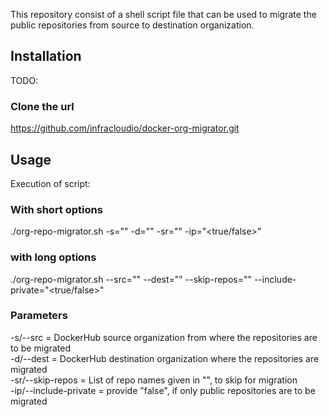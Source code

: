 This repository consist of a shell script file that can be used to migrate the public repositories from source to destination organization.

## Installation

TODO:

### Clone the url

https://github.com/infracloudio/docker-org-migrator.git

## Usage

Execution of script:

### With short options
./org-repo-migrator.sh -s="<source-org>" -d="<destination-org>" -sr="<repo names to skip>" -ip="<true/false>"
  
### with long options  
./org-repo-migrator.sh --src="<source-org>" --dest="<destination-org>" --skip-repos="<repo names to skip>" --include-private="<true/false>"
  
 ### Parameters
  -s/--src = DockerHub source organization from where the repositories are to be migrated <br />
 -d/--dest = DockerHub destination organization where the repositories are migrated <br />
 -sr/--skip-repos = List of repo names given in "", to skip for migration <br />
 -ip/--include-private = provide "false", if only public repositories are to be migrated <br />
 
 
  
